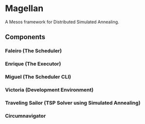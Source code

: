 # Magellan

A Mesos framework for Distributed Simulated Annealing.

## Components

### Faleiro (The Scheduler)

### Enrique (The Executor)

### Miguel (The Scheduler CLI)

### Victoria (Development Environment)

### Traveling Sailor (TSP Solver using Simulated Annealing)

### Circumnavigator
